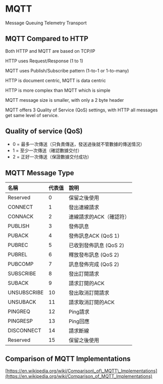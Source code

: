 # MQTT

Message Queuing Telemetry Transport

## MQTT Compared to HTTP

Both HTTP and MQTT are based on TCP/IP

HTTP uses Request/Response \(1 to 1\)

MQTT uses Publish/Subscribe pattern \(1-to-1 or 1-to-many\)

HTTP is document centric, MQTT is data centric

HTTP is more complex than MQTT which is simple

MQTT message size is smaller, with only a 2 byte header

MQTT offers 3 Quality of Service \(QoS\) settings, with HTTP all messages get same level of service.

## Quality of service \(QoS\)

* 0 = 最多一次傳送（只負責傳送，發送過後就不管數據的傳送情況）
* 1 = 至少一次傳送（確認數據交付）
* 2 = 正好一次傳送（保證數據交付成功）

## MQTT Message Type

| **名稱** | **代表值** | **說明** |
| :--- | :--- | :--- |
| Reserved | 0 | 保留之後使用 |
| CONNECT | 1 | 發出連線請求 |
| CONNACK | 2 | 連線請求的ACK（確認符） |
| PUBLISH | 3 | 發佈訊息 |
| PUBACK | 4 | 發佈訊息ACK \(QoS 1\) |
| PUBREC | 5 | 已收到發佈訊息 \(QoS 2\) |
| PUBREL | 6 | 釋放發布訊息 \(QoS 2\) |
| PUBCOMP | 7 | 訊息發佈完成 \(QoS 2\) |
| SUBSCRIBE | 8 | 發出訂閱請求 |
| SUBACK | 9 | 請求訂閱的ACK |
| UNSUBSCRIBE | 10 | 發出取消訂閱請求 |
| UNSUBACK | 11 | 請求取消訂閱的ACK |
| PINGREQ | 12 | Ping請求 |
| PINGRESP | 13 | Ping回應 |
| DISCONNECT | 14 | 請求斷線 |
| Reserved | 15 | 保留之後使用 |

## Comparison of MQTT Implementations

[https://en.wikipedia.org/wiki/Comparison\_of\_MQTT\_Implementations](https://en.wikipedia.org/wiki/Comparison_of_MQTT_Implementations)

